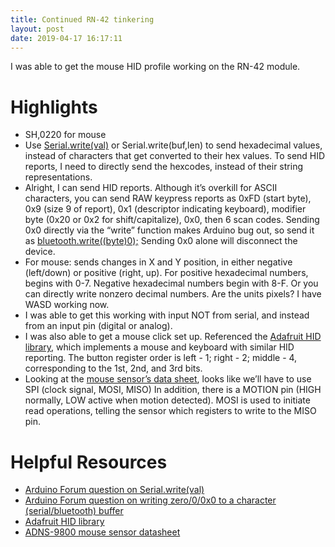 ```yaml
---
title: Continued RN-42 tinkering
layout: post
date: 2019-04-17 16:17:11
---
```


I was able to get the mouse HID profile working on the RN-42 module.

# Highlights
* SH,0220 for mouse
* Use [Serial.write(val)][1] or Serial.write(buf,len) to send hexadecimal values, instead of characters that get converted to their hex values. To send HID reports, I need to directly send the hexcodes, instead of their string representations.
* Alright, I can send HID reports. Although it’s overkill for ASCII characters, you can send RAW keypress reports as 0xFD (start byte), 0x9 (size 9 of report), 0x1 (descriptor indicating keyboard), modifier byte (0x20 or 0x2 for shift/capitalize), 0x0, then 6 scan codes. Sending 0x0 directly via the “write” function makes Arduino bug out, so send it as [bluetooth.write((byte)0);][2] Sending 0x0 alone will disconnect the device.
* For mouse: sends changes in X and Y position, in either negative (left/down) or positive (right, up). For positive hexadecimal numbers, begins with 0-7. Negative hexadecimal numbers begin with 8-F. Or you can directly write nonzero decimal numbers. Are the units pixels? I have WASD working now.
* I was able to get this working with input NOT from serial, and instead from an input pin (digital or analog).
* I was also able to get a mouse click set up. Referenced the [Adafruit HID library][4], which implements a mouse and keyboard with similar HID reporting. The button register order is left - 1; right - 2; middle - 4, corresponding to the 1st, 2nd, and 3rd bits.
* Looking at the [mouse sensor’s data sheet][3], looks like we’ll have to use SPI (clock signal, MOSI, MISO) In addition, there is a MOTION pin (HIGH normally, LOW active when motion detected). MOSI is used to initiate read operations, telling the sensor which registers to write to the MISO pin.

# Helpful Resources
* [Arduino Forum question on Serial.write(val)][1]
* [Arduino Forum question on writing zero/0/0x0 to a character (serial/bluetooth) buffer][2]
* [Adafruit HID library][4]
* [ADNS-9800 mouse sensor datasheet][3]

[1]: https://forum.arduino.cc/index.php?topic=142248.0
[2]: http://forum.arduino.cc/index.php?topic=45769.0
[3]: https://datasheet.octopart.com/ADNS-9800-Avago-datasheet-10666463.pdf
[4]: https://circuitpython.readthedocs.io/projects/hid/en/latest/index.html